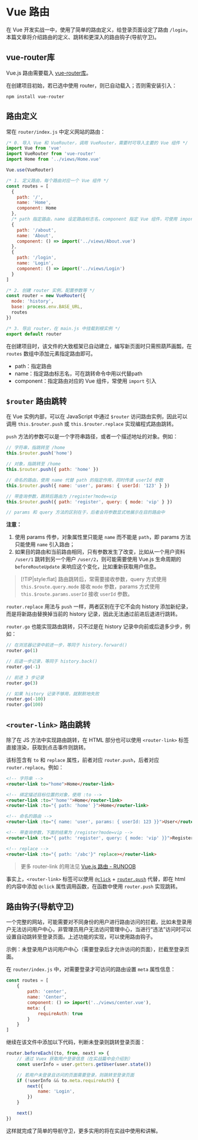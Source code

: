 # Vue 路由

在 Vue 开发实战一中，使用了简单的路由定义，给登录页面设定了路由 `/login`，本篇文章将介绍路由的定义、跳转和更深入的路由钩子(导航守卫)。

## vue-router库

Vue.js 路由需要载入 <a href="https://github.com/vuejs/vue-router" target="_blank">vue-router库</a>。

在创建项目初始，若已选中使用 router，则已自动载入；否则需安装引入：

```shell
npm install vue-router
```

## 路由定义

常在 `router/index.js` 中定义网站的路由：

```js
/* 0. 导入 Vue 和 VueRouter，调用 VueRouter，需要时可导入主要的 Vue 组件 */
import Vue from 'vue'
import VueRouter from 'vue-router'
import Home from '../views/Home.vue'

Vue.use(VueRouter)

/* 1. 定义路由，每个路由对应一个 Vue 组件 */
const routes = [
  {
    path: '/',
    name: 'Home',
    component: Home
  },
  /* path 指定路由，name 设定路由标志名，component 指定 Vue 组件，可使用 import 导入 */
  {
    path: '/about',
    name: 'About',
    component: () => import('../views/About.vue')
  },
  {
    path: '/login',
    name: 'Login',
    component: () => import('../views/Login')
  }
]

/* 2. 创建 router 实例，配置参数等 */
const router = new VueRouter({
  mode: 'history',
  base: process.env.BASE_URL,
  routes
})

/* 3. 导出 router，在 main.js 中挂载到根实例 */
export default router
```

在创建项目时，该文件的大致框架已自动建立，编写新页面时只需照葫芦画瓢，在 `routes` 数组中添加元素指定路由即可。

* path：指定路由
* name：指定路由标志名，可在跳转命令中用以代替path
* component：指定路由对应的 Vue 组件，常使用 `import` 引入

## `$router` 路由跳转

在 Vue 实例内部，可以在 JavaScript 中通过 `$router` 访问路由实例，因此可以调用 `this.$router.push` 或 `this.$router.replace` 实现编程式路由跳转。

`push` 方法的参数可以是一个字符串路径，或者一个描述地址的对象。例如：

```js
// 字符串，指跳转至 /home
this.$router.push('home')

// 对象，指跳转至 /home
this.$router.push({ path: 'home' })

// 命名的路由，使用 name 代替 path 的指定作用，同时传递 userId 参数
this.$router.push({ name: 'user', params: { userId: '123' } })

// 带查询参数，跳转后路由为 /register?mode=vip
this.$router.push({ path: 'register', query: { mode: 'vip' } })

// params 和 query 方法的区别在于，后者会将参数显式地展示在目的路由中
```

**注意：**

1. 使用 params 传参，对象属性里只能是 `name` 而不能是 `path`，即 params 方法只能使用 `name` 引入路由；
2. 如果目的路由和当前路由相同，只有参数发生了改变，比如从一个用户资料 `/user/1` 跳转到另一个用户 `/user/2`，则可能需要使用 Vue.js 生命周期的 `beforeRouteUpdate` 来响应这个变化，比如重新获取用户信息。

> [!TIP|style:flat]
> 路由跳转后，常需要接收参数，query 方式使用 `this.$route.query.mode` 接收 `mode` 参数，params 方式使用 `this.$route.params.userId` 接收 `userId` 参数。

`router.replace` 用法与 `push` 一样，两者区别在于它不会向 history 添加新纪录，而是将新路由替换掉当前的 history 记录，因此无法通过前进后退进行跳转。

`router.go` 也能实现路由跳转，只不过是在 history 记录中向前或后退多少步，例如：

```js
// 在浏览器记录中前进一步，等同于 history.forward()
router.go(1)

// 后退一步记录，等同于 history.back()
router.go(-1)

// 前进 3 步记录
router.go(3)

// 如果 history 记录不够用，就默默地失败
router.go(-100)
router.go(100)
```

## `<router-link>` 路由跳转

除了在 JS 方法中实现路由跳转，在 HTML 部分也可以使用 `<router-link>` 标签直接渲染，获取到点击事件则跳转。

该标签含有 `to` 和 `replace` 属性，前者对应 `router.push`，后者对应 `router.replace`。例如：

```html
<!-- 字符串 -->
<router-link to="home">Home</router-link>

<!-- 绑定描述目标位置的对象，使用 :to -->
<router-link :to="'home'">Home</router-link>
<router-link :to="{ path: 'home' }">Home</router-link>

<!-- 命名的路由 -->
<router-link :to="{ name: 'user', params: { userId: 123 }}">User</router-link>

<!-- 带查询参数，下面的结果为 /register?mode=vip -->
<router-link :to="{ path: 'register', query: { mode: 'vip' }}">Register</router-link>

<!-- replace -->
<router-link :to="{ path: '/abc'}" replace></router-link>
```

> 更多 router-link 的用法见 <a href="https://www.runoob.com/vue2/vue-routing.html" target="_blank">Vue.js 路由 - RUNOOB</a>

事实上，`<router-link>` 标签可以使用 [`@click`](03-grammar.html#点击按钮事件) + [`router.push`](05-router.html#router-路由跳转) 代替，即在 html 的内容中添加 `@click` 属性调用函数，在函数中使用 `router.push` 实现跳转。

## 路由钩子(导航守卫)

一个完整的网站，可能需要对不同身份的用户进行路由访问的拦截，比如未登录用户无法访问用户中心，非管理员用户无法访问管理中心，当进行“违法”访问时可以设置自动跳转至登录页面。上述功能的实现，可以使用路由钩子。

示例：未登录用户访问用户中心（需要登录后才允许访问的页面），拦截至登录页面。

在 `router/index.js` 中，对需要登录才可访问的路由设置 `meta` 属性信息：

```js
const routes = [
    {
        path: 'center',
        name: 'Center',
        component: () => import('../views/center.vue'),
        meta: {
            requireAuth: true
        }
    }
]
```

继续在该文件中添加以下代码，判断未登录则跳转登录页面：

```js
router.beforeEach((to, from, next) => {
    // 通过 Vuex 获取用户登录信息（在实战篇中会介绍到）
    const userInfo = user.getters.getUser(user.state())

    // 若用户未登录且访问的页面需要登录，则跳转至登录页面
    if (!userInfo && to.meta.requireAuth) {
        next({
            name: 'Login',
        })
    }

    next()
})
```

这样就完成了简单的导航守卫，更多实用的将在实战中使用和讲解。

<link rel="stylesheet" href="https://cdn.jsdelivr.net/npm/gitalk@1/dist/gitalk.css">
<script src="https://cdn.jsdelivr.net/npm/gitalk@1/dist/gitalk.min.js"></script>
<div id="gitalk-container"></div>
<script>
  var gitalk = new Gitalk({
    "clientID": "27273cfa4e0ffa52e2ac",
    "clientSecret": "ce2b2e78b2cd9dca945adf4d65a3b99248c7b2c4",
    "repo": "Vuebook",
    "owner": "Super-BUAA-2021",
    "admin": ["Super-BUAA-2021","ZewanHuang"],
    "id": window.location.pathname,      
    "distractionFreeMode": false  
  });
  gitalk.render("gitalk-container");
</script>